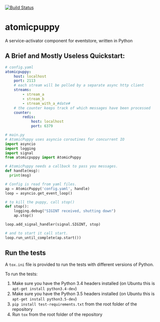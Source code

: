 [![Build Status](https://travis-ci.org/madedotcom/atomicpuppy.svg?branch=master)](https://travis-ci.org/madedotcom/atomicpuppy)
# atomicpuppy
A service-activator component for eventstore, written in Python


## A Brief and Mostly Useless Quickstart:

```yaml
# config.yaml
atomicpuppy:
    host: localhost
    port: 2113
    # each stream will be polled by a separate async http client
    streams:
        - stream_a
        - stream_b
        - stream_with_a_#date#
    # the counter keeps track of which messages have been processed
    counter:
        redis:
            host: localhost
            port: 6379
```


```python
# main.py
# AtomicPuppy uses asyncio coroutines for concurrent IO
import asyncio
import logging
import signal
from atomicpuppy import AtomicPuppy

# AtomicPuppy needs a callback to pass you messages.
def handle(msg):
  print(msg)

# Config is read from yaml files.
ap = AtomicPuppy('config.yaml', handle)
loop = asyncio.get_event_loop()

# to kill the puppy, call stop()
def stop():
    logging.debug("SIGINT received, shutting down")
    ap.stop()

loop.add_signal_handler(signal.SIGINT, stop)

# and to start it call start.
loop.run_until_complete(ap.start())
```


## Run the tests

A `tox.ini` file is provided to run the tests with different versions of Python.

To run the tests:

1. Make sure you have the Python 3.4 headers installed (on Ubuntu this is `apt-get install python3.4-dev`)
2. Make sure you have the Python 3.5 headers installed (on Ubuntu this is `apt-get install python3.5-dev`)
3. `pip install test-requirements.txt` from the root folder of the repository
4. Run `tox` from the root folder of the repository
